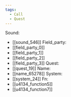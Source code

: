 ```yaml
---
tags:
  - Call
  - Quest
---
```

Sound:
- [[sound_546]]
Field_party:
- [[field_party_0]]
- [[field_party_1]]
- [[field_party_2]]
- [[field_party_3]]
Quest:
- [[quest_19]]
Name:
- [[name_65278]]
System:
- [[system_24]]
Fn:
- [[u4134_function5]]
- [[u4134_function7]]
